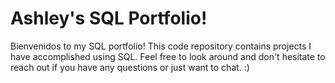 # Ashley's SQL Portfolio! 
Bienvenidos to my SQL portfolio! This code repository contains projects I have accomplished using SQL. Feel free to look around and don't hesitate to reach out if you have any questions or just want to chat. :)
